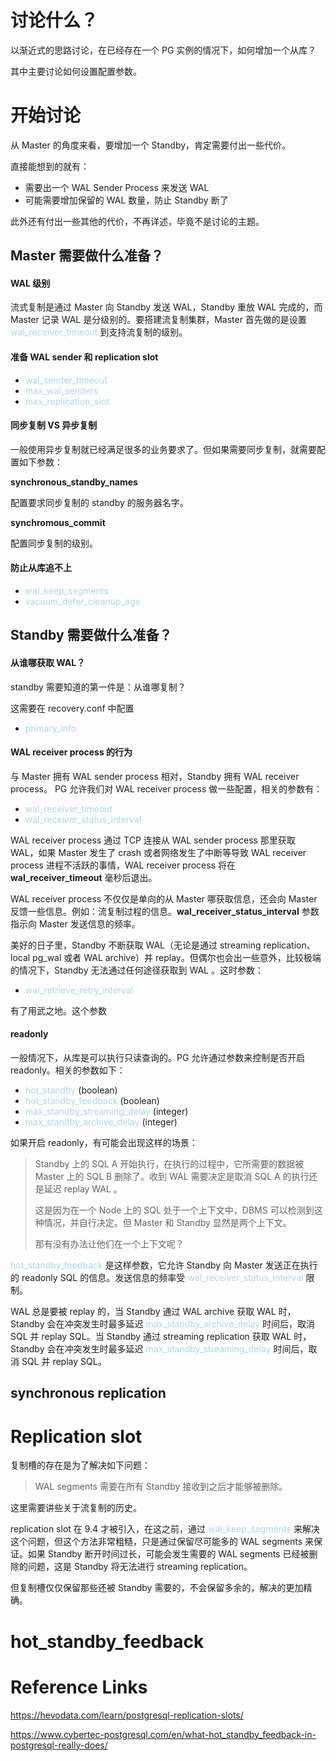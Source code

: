 # 讨论什么？

以渐近式的思路讨论，在已经存在一个 PG 实例的情况下，如何增加一个从库？

其中主要讨论如何设置配置参数。



# 开始讨论

从 Master 的角度来看，要增加一个 Standby，肯定需要付出一些代价。

直接能想到的就有：

* 需要出一个 WAL Sender Process 来发送 WAL
* 可能需要增加保留的 WAL 数量，防止 Standby 断了

此外还有付出一些其他的代价，不再详述，毕竟不是讨论的主题。



## Master 需要做什么准备？

#### WAL 级别

流式复制是通过 Master 向 Standby 发送 WAL，Standby 重放 WAL 完成的，而 Master 记录 WAL 是分级别的。要搭建流复制集群，Master 首先做的是设置 <span style="color:lightblue">wal_receiver_timeout</span> 到支持流复制的级别。



#### 准备 WAL sender 和 replication slot

* <span style="color:lightblue">wal_sender_timeout</span>
* <span style="color:lightblue">max_wal_senders</span>
* <span style="color:lightblue">max_replication_slot</span>





#### 同步复制 VS 异步复制

一般使用异步复制就已经满足很多的业务要求了。但如果需要同步复制，就需要配置如下参数：

**synchronous_standby_names**

配置要求同步复制的 standby 的服务器名字。



**synchromous_commit**

配置同步复制的级别。





#### 防止从库追不上

* <span style="color:lightblue">wal_keep_segments</span>
* <span style="color:lightblue">vacuum_defer_cleanup_age</span>







## Standby 需要做什么准备？

#### 从谁哪获取 WAL？

standby 需要知道的第一件是：从谁哪复制？

这需要在 recovery.conf 中配置 

* <span style="color:lightblue">primary_info</span>



#### WAL receiver process 的行为

与 Master 拥有 WAL sender process 相对，Standby 拥有 WAL receiver process。 PG 允许我们对 WAL receiver process 做一些配置，相关的参数有：

* <span style="color:lightblue">wal_receiver_timeout</span>
* <span style="color:lightblue">wal_receiver_status_interval</span>

WAL receiver process 通过 TCP 连接从 WAL sender process 那里获取 WAL，如果 Master 发生了 crash 或者网络发生了中断等导致 WAL receiver process 进程不活跃的事情，WAL receiver process  将在 **wal_receiver_timeout** 毫秒后退出。  

WAL receiver process 不仅仅是单向的从 Master 哪获取信息，还会向 Master 反馈一些信息。例如：流复制过程的信息。**wal_receiver_status_interval** 参数指示向 Master 发送信息的频率。





美好的日子里，Standby 不断获取 WAL（无论是通过 streaming replication、local pg_wal 或者 WAL archive）并 replay。但偶尔也会出一些意外，比较极端的情况下，Standby 无法通过任何途径获取到 WAL 。这时参数：

* <span style="color:lightblue">wal_retrieve_retry_interval</span>

有了用武之地。这个参数



#### readonly

一般情况下，从库是可以执行只读查询的。PG 允许通过参数来控制是否开启 readonly。相关的参数如下：

* <span style="color:lightblue">hot_standby</span> (boolean)
* <span style="color:lightblue">hot_standby_feedback</span> (boolean)
* <span style="color:lightblue">max_standby_streaming_delay</span> (integer)
* <span style="color:lightblue">max_standby_archive_delay</span> (integer)

如果开启 readonly，有可能会出现这样的场景：

> Standby 上的 SQL A 开始执行，在执行的过程中，它所需要的数据被 Master 上的 SQL B 删除了。收到 WAL 需要决定是取消 SQL A 的执行还是延迟 replay WAL 。
>
> 这是因为在一个 Node 上的 SQL 处于一个上下文中，DBMS 可以检测到这种情况，并自行决定。但 Master 和 Standby 显然是两个上下文。
>
> 那有没有办法让他们在一个上下文呢？

<span style="color:lightblue">hot_standby_feedback</span> 是这样参数，它允许 Standby 向 Master 发送正在执行的 readonly SQL 的信息。发送信息的频率受 <span style="color:lightblue">wal_receiver_status_interval</span> 限制。

WAL 总是要被 replay 的，当 Standby 通过 WAL archive 获取 WAL 时，Standby 会在冲突发生时最多延迟 <span style="color:lightblue">max_standby_archive_delay</span> 时间后，取消 SQL 并 replay SQL。当 Standby 通过 streaming replication 获取 WAL 时，Standby 会在冲突发生时最多延迟 <span style="color:lightblue">max_standby_streaming_delay</span> 时间后，取消 SQL 并 replay SQL。









## synchronous replication



# Replication slot

复制槽的存在是为了解决如下问题：

> WAL segments 需要在所有 Standby 接收到之后才能够被删除。

这里需要讲些关于流复制的历史。

replication slot 在 9.4 才被引入，在这之前，通过 <span style="color:lightblue">wal_keep_segments</span> 来解决这个问题，但这个方法非常粗糙，只是通过保留尽可能多的 WAL segments 来保证。如果 Standby 断开时间过长，可能会发生需要的 WAL segments 已经被删除的问题，这是 Standby 将无法进行 streaming replication。

但复制槽仅仅保留那些还被 Standby 需要的，不会保留多余的，解决的更加精确。





# hot_standby_feedback





# Reference Links

https://hevodata.com/learn/postgresql-replication-slots/

https://www.cybertec-postgresql.com/en/what-hot_standby_feedback-in-postgresql-really-does/

